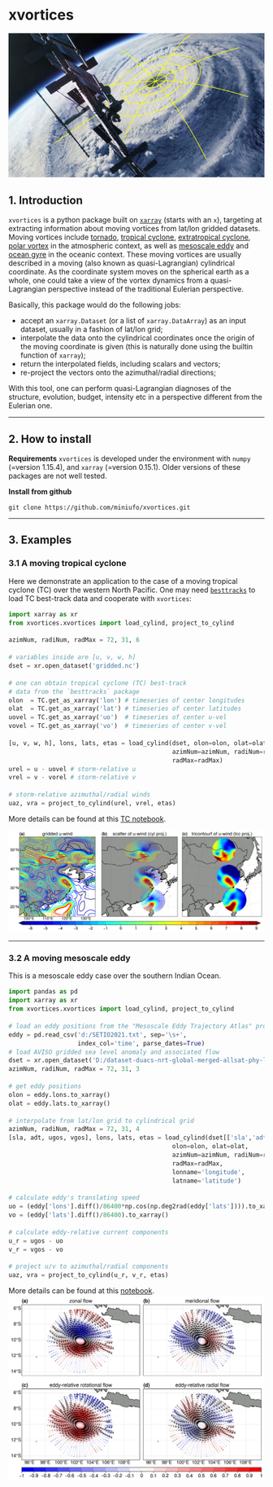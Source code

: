 # xvortices

![cylindrical coordinate moving on earth](./pics/cylind.jpg)

## 1. Introduction
`xvortices` is a python package built on [`xarray`](http://xarray.pydata.org/en/stable/) (starts with an `x`), targeting at extracting information about moving vortices from lat/lon gridded datasets.  Moving vortices include [tornado](https://en.wikipedia.org/wiki/Tornado), [tropical cyclone](https://en.wikipedia.org/wiki/Tropical_cyclone), [extratropical cyclone](https://en.wikipedia.org/wiki/Extratropical_cyclone), [polar vortex](https://en.wikipedia.org/wiki/Polar_vortex) in the atmospheric context, as well as [mesoscale eddy](https://en.wikipedia.org/wiki/Eddy_(fluid_dynamics)) and [ocean gyre](https://en.wikipedia.org/wiki/Ocean_gyre) in the oceanic context.  These moving vortices are usually described in a moving (also known as quasi-Lagrangian) cylindrical coordinate.  As the coordinate system moves on the spherical earth as a whole, one could take a view of the vortex dynamics from a quasi-Lagrangian perspective instead of the traditional Eulerian perspective.

Basically, this package would do the following jobs:
- accept an `xarray.Dataset` (or a list of `xarray.DataArray`) as an input dataset, usually in a fashion of lat/lon grid;
- interpolate the data onto the cylindrical coordinates once the origin of the moving coordinate is given (this is naturally done using the builtin function of `xarray`);
- return the interpolated fields, including scalars and vectors;
- re-project the vectors onto the azimuthal/radial directions;

With this tool, one can perform quasi-Lagrangian diagnoses of the structure, evolution, budget, intensity etc in a perspective different from the Eulerian one.

---

## 2. How to install
**Requirements**
`xvortices` is developed under the environment with `numpy` (=version 1.15.4), and `xarray` (=version 0.15.1).  Older versions of these packages are not well tested.


**Install from github**
```
git clone https://github.com/miniufo/xvortices.git
```

---

## 3. Examples
### 3.1 A moving tropical cyclone
Here we demonstrate an application to the case of a moving tropical cyclone (TC) over the western North Pacific.  One may need [`besttracks`](https://github.com/miniufo/besttracks) to load TC best-track data and cooperate with `xvortices`:
```python
import xarray as xr
from xvortices.xvortices import load_cylind, project_to_cylind

azimNum, radiNum, radMax = 72, 31, 6

# variables inside are [u, v, w, h]
dset = xr.open_dataset('gridded.nc')

# one can obtain tropical cyclone (TC) best-track
# data from the `besttracks` package
olon  = TC.get_as_xarray('lon') # timeseries of center longitudes
olat  = TC.get_as_xarray('lat') # timeseries of center latitudes
uovel = TC.get_as_xarray('uo')  # timeseries of center u-vel
vovel = TC.get_as_xarray('vo')  # timeseries of center v-vel

[u, v, w, h], lons, lats, etas = load_cylind(dset, olon=olon, olat=olat,
                                             azimNum=azimNum, radiNum=radiNum,
                                             radMax=radMax)
urel = u - uovel # storm-relative u
vrel = v - vorel # storm-relative v

# storm-relative azimuthal/radial winds
uaz, vra = project_to_cylind(urel, vrel, etas)
```

More details can be found at this [TC notebook](./notebooks/1.TCExample.ipynb).

![TC example](./pics/TC.png)

---

### 3.2 A moving mesoscale eddy
This is a mesoscale eddy case over the southern Indian Ocean.
```python
import pandas as pd
import xarray as xr
from xvortices.xvortices import load_cylind, project_to_cylind

# load an eddy positions from the "Mesoscale Eddy Trajectory Atlas" product
eddy = pd.read_csv('d:/SETIO2021.txt', sep='\s+',
                   index_col='time', parse_dates=True)
# load AVISO gridded sea level anomaly and associated flow
dset = xr.open_dataset('D:/dataset-duacs-nrt-global-merged-allsat-phy-l4_SETIO_Eddy.nc')
azimNum, radiNum, radMax = 72, 31, 3

# get eddy positions
olon = eddy.lons.to_xarray()
olat = eddy.lats.to_xarray()

# interpolate from lat/lon grid to cylindrical grid
azimNum, radiNum, radMax = 72, 31, 4
[sla, adt, ugos, vgos], lons, lats, etas = load_cylind(dset[['sla','adt','ugos','vgos']],
                                             olon=olon, olat=olat,
                                             azimNum=azimNum, radiNum=radiNum,
                                             radMax=radMax,
                                             lonname='longitude',
                                             latname='latitude')

# calculate eddy's translating speed
uo = (eddy['lons'].diff()/86400*np.cos(np.deg2rad(eddy['lats']))).to_xarray()
vo = (eddy['lats'].diff()/86400).to_xarray()

# calculate eddy-relative current components
u_r = ugos - uo
v_r = vgos - vo

# project u/v to azimuthal/radial components
uaz, vra = project_to_cylind(u_r, v_r, etas)
```

More details can be found at this [notebook](./notebooks/2.EddyExample.ipynb).
![eddy plot](./pics/eddy.png)
